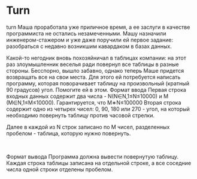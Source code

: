 # Turn
 turn
Маша проработала уже приличное время, а ее заслуги в качестве программиста не остались незамеченными. Машу назначили инженером-стажером и уже даже поручили ей первое задание: разобраться с недавно возникшим кавардаком в базах данных.

Какой-то негодник вновь похозяйничал в таблицах компании: на этот раз злоумышленник веселья ради повернул все таблицы в разные стороны. Бесспорно, вышло забавно, однако теперь Маше придется возвращать все на свои места. Для этого ей потребуется написать программу, которая поворачивает таблицу на произвольный (кратный 90 градусов) угол. Помогите ей в этом.
Формат ввода
​Первая строка входных данных содержит два числа - 
N(N∈N,1≤N≤10000) и M (M∈N,1≤M≤10000). Гарантируется, что M∗N≤100000
 Вторая строка содержит одно из четырех чисел: 0, 90, 180 или 270 - угол, на который необходимо повернуть таблицу против часовой стрелки.

Далее в каждой из N строк записано по M чисел, разделенных пробелом - таблица, которую нужно повернуть.

​

Формат вывода
Программа должна вывести повернутую таблицу. Каждая строка таблицы записана на отдельной строке, а все соседние числа одной строки отделены пробелом.
